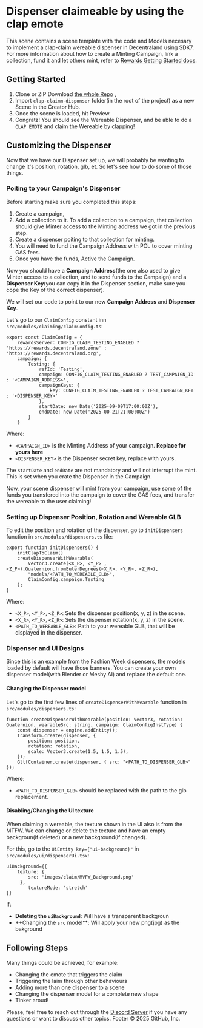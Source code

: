 # Dispenser claimeable by using the clap emote

This scene contains a scene template with the code and Models necesary to implement a clap-claim wereable dispenser in Decentraland using SDK7. For more information about how to create a Minting Campaign, link a collection, fund it and let others mint, refer to [Rewards Getting Started docs](https://docs.decentraland.org/creator/rewards/getting-started/).

## Getting Started

1. Clone or ZIP Download [the whole Repo](https://github.com/decentraland/sdk7-goerli-plaza) ,
2. Import `clap-claimm-disponser` folder(in the root of the project) as a new Scene in the Creator Hub.
3. Once the scene is loaded, hit Preview.
4.  Congratz! You should see the Wereable Dispenser, and be able to do a `CLAP EMOTE` and claim the Wereable by clapping!

## Customizing the Dispenser

Now that we have our Dispenser set up, we will probably be wanting to change it's position, rotation, glb, et. So let's see how to do some of those things.

### Poiting to your Campaign's Dispenser

Before starting make sure you completed this steps:

1. Create a campaign, 
2. Add a collection to it. To add a collection to a campaign, that collection should give Minter access to the Minting address we got in the previous step.  
3. Create a dispenser poiting to that collection for minting. 
4. You will need to fund the Campaign Address with POL to cover minting GAS fees.
5. Once you have the funds, Active the Campaign.

Now you should have a **Campaign Address**(the one also used to give Minter access to a collection, and to send funds to the Campaign) and a **Dispenser Key**(you can copy it in the Dispenser section, make sure you cope the Key of the correct dispenser).

We will set our code to point to our new **Campaign Address** and **Dispenser Key**.

Let's go to our `ClaimConfig` constant inn `src/modules/claiming/claimConfig.ts`:

```
export const ClaimConfig = {
    rewardsServer: CONFIG_CLAIM_TESTING_ENABLED ? 'https://rewards.decentraland.zone' : 'https://rewards.decentraland.org',
    campaign: {
        Testing: {
            refId: 'Testing',
            campaign: CONFIG_CLAIM_TESTING_ENABLED ? TEST_CAMPAIGN_ID : '<CAMPAIGN_ADDRESS>',
            campaignKeys: {
                key: CONFIG_CLAIM_TESTING_ENABLED ? TEST_CAMPAIGN_KEY : '<DISPENSER_KEY>'
            },
            startDate: new Date('2025-09-09T17:00:00Z'),
            endDate: new Date('2025-00-21T21:00:00Z')
        }
    }
```

Where:

* `<CAMPAIGN_ID>` is the Minting Address of your campaign. **Replace for yours here**
* `<DISPENSER_KEY>` is the Dispenser secret key, replace with yours.

The `startDate` and `endDate` are not mandatory and will not interrupt the mint. This is set when you crate the Dispenser in the Campaign.

Now, your scene dispenser will mint from your campaign, use some of the funds you transfered into the campaign to cover the GAS fees, and transfer the wereable to the user claiming!

### Setting up Dispenser Position, Rotation and Wereable GLB

To edit the position and rotation of the dispenser, go to `initDispensers` function in `src/modules/dispensers.ts` file:

```
export function initDispensers() {
    initClapToClaim()
    createDispenserWithWearable(
        Vector3.create(<X_P>, <Y_P> , <Z_P>),Quaternion.fromEulerDegrees(<X_R>, <Y_R>, <Z_R>),
        "models/<PATH_TO_WEREABLE_GLB>",
        ClaimConfig.campaign.Testing
    );
}
```

Where: 

* `<X_P>`, `<Y_P>`, `<Z_P>`: Sets the dispenser position(x, y, z) in the scene.
* `<X_R>`, `<Y_R>`, `<Z_R>`: Sets the dispenser rotation(x, y, z) in the scene.
* `<PATH_TO_WEREABLE_GLB>`: Path to your wereable GLB, that will be displayed in the dispenser.

### Dispenser and UI Designs

Since this is an example from the Fashion Week dispensers, the models loaded by default will have those banners. You can create your own dispenser model(with Blender or Meshy AI) and replace the default one. 

#### Changing the Dispenser model

Let's go to the first few lines of `createDispenserWithWearable` function in `src/modules/dispensers.ts`:

```
function createDispenserWithWearable(position: Vector3, rotation: Quaternion, wearableSrc: string, campaign: ClaimConfigInstType) {
    const dispenser = engine.addEntity();
    Transform.create(dispenser, {
        position: position,
        rotation: rotation,
        scale: Vector3.create(1.5, 1.5, 1.5),
    });
    GltfContainer.create(dispenser, { src: "<PATH_TO_DISPENSER_GLB>" });
```

Where:

* `<PATH_TO_DISPENSER_GLB>` should be replaced with the path to the glb replacement.

#### Disabling/Changing the UI texture

When claiming a wereable, the texture shown in the UI also is from the MTFW. We can change or delete the texture and have an empty backgroun(if deleted) or a new background(if changed). 

For this, go to the `UiEntity key={"ui-background}"` in `src/modules/ui/dispenserUi.tsx`:

```
uiBackground={{
    texture: { 
        src: 'images/claim/MVFW_Background.png' 
     },
        textureMode: 'stretch'
}}
```

If:

* **Deleting the `uiBackground`**: Will have a transparent backgroun
* ++Changing the `src` model**: Will apply your new png(jpg) as the bakground

## Following Steps

Many things could be achieved, for example:

* Changing the emote that triggers the claim
* Triggering the laim through other behaviours
* Adding more than one dispenser to a scene
* Changing the dispenser model for a complete new shape
* Tinker aroud!

Please, feel free to reach out through the [Discord Server](https://discord.gg/G3QjWPND) if you have any questions or want to discuss other topics.
Footer
© 2025 GitHub, Inc. 